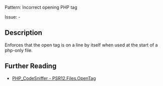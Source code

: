 Pattern: Incorrect opening PHP tag

Issue: -

## Description

Enforces that the open tag is on a line by itself when used at the start of a php-only file.

## Further Reading

* [PHP_CodeSniffer - PSR12.Files.OpenTag](https://github.com/squizlabs/PHP_CodeSniffer/blob/master/src/Standards/PSR12/Sniffs/Files/OpenTagSniff.php)